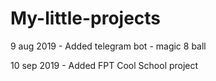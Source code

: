 # My-little-projects

9 aug 2019 - Added telegram bot - magic 8 ball

10 sep 2019 - Added FPT Cool School project